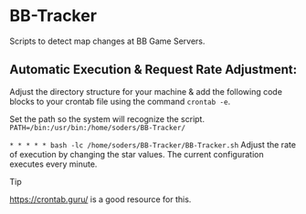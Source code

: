 # BB-Tracker
Scripts to detect map changes at BB Game Servers.

## Automatic Execution & Request Rate Adjustment:
Adjust the directory structure for your machine & add the following code blocks to your crontab file using the command ```crontab -e```.

Set the path so the system will recognize the script.
   ```PATH=/bin:/usr/bin:/home/soders/BB-Tracker/```


```* * * * * bash -lc /home/soders/BB-Tracker/BB-Tracker.sh```
Adjust the rate of execution by changing the star values. The current configuration executes every minute.

> [!TIP]
> https://crontab.guru/ is a good resource for this.
